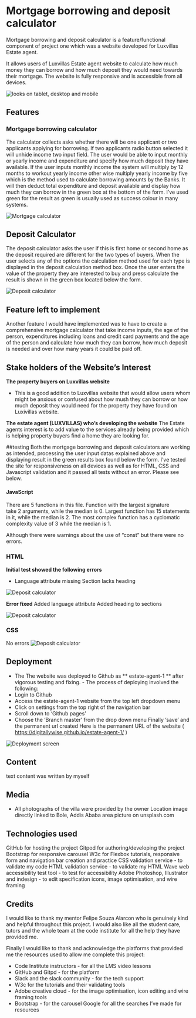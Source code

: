 # Mortgage borrowing and deposit calculator
Mortgage borrowing and deposit calculator is a feature/functional component of project one which was a website developed for Luxvillas Estate agent.

It allows users of Luxvillas Estate agent website to calculate how much money they can borrow and how much deposit they would need towards their mortgage.
The website is fully responsive and is accessible from all devices.

![looks on tablet, desktop and mobile](https://digitallywise.github.io/mortgage/assets/images/responsive.jpg)
 
## Features <a name="Feactures"></a>


### Mortgage borrowing calculator
The calculator collects asks whether there will be one applicant or two applicants applying for borrowing. If two applicants radio button selected it will unhide income two input field. The user would be able to input monthly or yearly income and expenditure and specify how much deposit they have available. If the user inputs monthly income the system will multiply by 12 months to workout yearly income other wise multiply yearly income by five which is the method used to calculate borrowing amounts by the Banks. It will then deduct total expenditure and deposit available and display how much they can borrow in the green box at the bottom of the form. I’ve used green for the result as green is usually used as success colour in many systems. 

![Mortgage calculator](https://digitallywise.github.io/mortgage/assets/images/borrowing-calculator.jpg)



## Deposit Calculator
The deposit calculator asks the user if this is first home or second home as the deposit required are different for the two types of buyers. When the user selects any of the options the calculation method used for each type is displayed in the deposit calculation method box. Once the user enters the value of the property they are interested to buy and press calculate the result is shown in the green box located below the form.

![Deposit calculator](https://digitallywise.github.io/mortgage/assets/images/deposit-calculator.jpg)


## Feature left to implement
Another feature I would have implemented was to have to create a comprehensive mortgage calculator that take income inputs, the age of the person, expenditures including loans and credit card payments and the age of the person and calculate how much they can borrow, how much deposit is needed and over how many years it could be paid off.









## Stake holders of the Website’s Interest

**The property buyers on Luxvillas website**
- This is a good addition to Luxvillas website that would allow users whom might be anxious or confused about how mush they can borrow or how much deposit they would need for the property they have found on Luxivillas website. 

**The estate agent (LUXVILLAS) who’s developing the website**
The Estate agents interest is to add value to the services already being provided which is helping property buyers find a home they are looking for. 



##testing
Both the mortgage borrowing and deposit calculators are working as intended, processing the user input datas explained above and displaying result in the green results box found below the form. I’ve tested the site for responsiveness on all devices as well as for HTML, CSS and Javascript validation and it passed all tests without an error. Please see below.

#### JavaScript 

There are 5 functions in this file.
Function with the largest signature take 2 arguments, while the median is 0.
Largest function has 15 statements in it, while the median is 2.
The most complex function has a cyclomatic complexity value of 3 while the median is 1.

Although there were warnings about the use of “const” but there were no errors. 






### HTML
**Initial test showed the following errors**
- Language attribute missing
Section lacks heading

![Deposit calculator](https://digitallywise.github.io/mortgage/assets/images/html-error.jpg)


**Error fixed**
Added language attribute
Added heading to sections

![Deposit calculator](https://digitallywise.github.io/mortgage/assets/images/html-validated.jpg)


### CSS
No errors
![Deposit calculator](https://digitallywise.github.io/mortgage/assets/images/css-validated.jpg)


## Deployment <a name="Deployment"></a>


- The The website was deployed to Github as ** estate-agent-1 ** after vigorous testing and fixing. - The process of deploying involved the following: 
- Login to Github
- Access the estate-agent-1 website from the top left dropdown menu
- Click on settings from the top right of the navigation bar
- Scroll down to ‘Github pages’ 
- Choose the ‘Branch master’ from the drop down menu
Finally ‘save’ and the permanent url created
Here is the permanent URL of the website ( https://digitallywise.github.io/estate-agent-1/ )

![Deployment screen](/estate-agent-1/asset/images/deployment.png)




 
## Content <a name="Content"></a>


text content was written by myself




## Media

- All photographs of the villa were provided by the owner
Location image directly linked to Bole, Addis Ababa area picture on unsplash.com



## Technologies used <a name="Technologies used"></a>

GitHub for hosting the project
Gitpod for authoring/developing the project
Bootstrap for responsive carousel
W3c for Flexbox tutorials, responsive form and navigation bar creation and practice
CSS validation service - to validate my code
HTML validation service - to validate my HTML
Wave web accessibility test tool - to test for accessibility
Adobe Photoshop, Illustrator and indesign - to edit specification icons, image optimisation, and wire framing


## Credits


I would like to thank my mentor Felipe Souza Alarcon who is genuinely kind and helpful throughout this project. I would also like all the student care, tutors and the whole team at the code institute for all the help they have provided me. 

Finally I would like to thank and acknowledge the platforms that provided me the resources used to allow me complete this project:


- Code Institute instructors - for all the LMS video lessons
- GitHub and Gitpd - for the platform
- Slack and the slack community - for the tech support
- W3c for the tutorials and their validating tools
- Adobe creative cloud - for the image optimisation, icon editing and wire framing tools
- Bootstrap - for the carousel
Google for all the searches I’ve made for resources 
